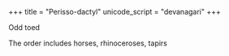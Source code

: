 +++
title = "Perisso-dactyl"
unicode_script = "devanagari"
+++

Odd toed

The order includes horses, rhinoceroses, tapirs

